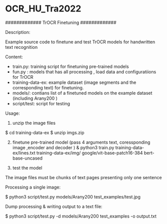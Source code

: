 # OCR_HU_Tra2022
############# TrOCR Finetuning #############

Description:

Example source code to finetune and test TrOCR models for handwritten text recognition

Content:

- train.py: training script for finetuning pre-trained models
- fun.py : models that has all processing , load data and configuratiions for TrOCR
- training-data-ex: example dataset (image segments and the corresponding text) for finetuning.
- models/: contians list of a finetuned models on the example dataset (including Arany200 )
- script/test: script for testing

Usage:

1. unzip the image files

$ cd training-data-ex
$ unzip imgs.zip

2. finetune pre-trained model
(pass 4 arguments text, coressponding image ,encoder and decoder )
& python3 train.py  training-data-ex/lines.txt training-data-ex/img/ google/vit-base-patch16-384 bert-base-uncased

3. test the model

The image files must be chunks of text pages presenting only one sentence

Processing a single image:

$ python3 script/test.py models/Arany200 test_examples/test.jpg

Dump processing & writing output to a text file:

$ python3 script/test.py -d models/Arany200 test_examples -o output.txt
 
